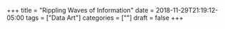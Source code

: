+++
title = "Rippling Waves of Information"
date = 2018-11-29T21:19:12-05:00
tags = ["Data Art"]
categories = [""]
draft = false
+++

